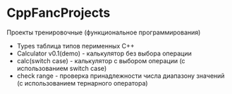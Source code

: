 # CppFancProjects
Проекты тренировочные (функциональное программирования)
- Types таблица типов перименных С++
- Calculator v0.1(demo) - калькулятор без выбора операции
- calc(switch case) - калькулятор с выбором операции (с использованием switch case)
- check range - проверка принадлежности числа диапазону значений (с использованием тернарного оператора)
